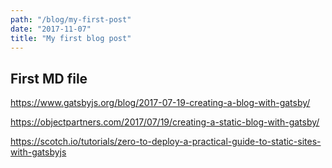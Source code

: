 ```yaml
---
path: "/blog/my-first-post"
date: "2017-11-07"
title: "My first blog post"
---
```


## First MD file

https://www.gatsbyjs.org/blog/2017-07-19-creating-a-blog-with-gatsby/


https://objectpartners.com/2017/07/19/creating-a-static-blog-with-gatsby/


https://scotch.io/tutorials/zero-to-deploy-a-practical-guide-to-static-sites-with-gatsbyjs
